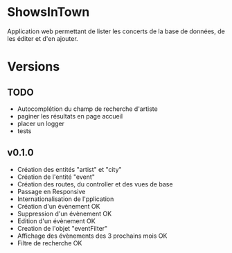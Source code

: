 # ShowsInTown

Application web permettant de lister les concerts de la base de données, de les éditer et d'en ajouter.

# Versions

## TODO

  * Autocomplétion du champ de recherche d'artiste
  * paginer les résultats en page accueil
  * placer un logger
  * tests

## v0.1.0 

  * Création des entités "artist" et "city"
  * Création de l'entité "event"
  * Création des routes, du controller et des vues de base
  * Passage en Responsive
  * Internationalisation de l'pplication
  * Création d'un évènement OK
  * Suppression d'un évènement OK
  * Edition d'un évènement OK
  * Creation de l'objet "eventFilter"
  * Affichage des évènements des 3 prochains mois OK
  * Filtre de recherche OK